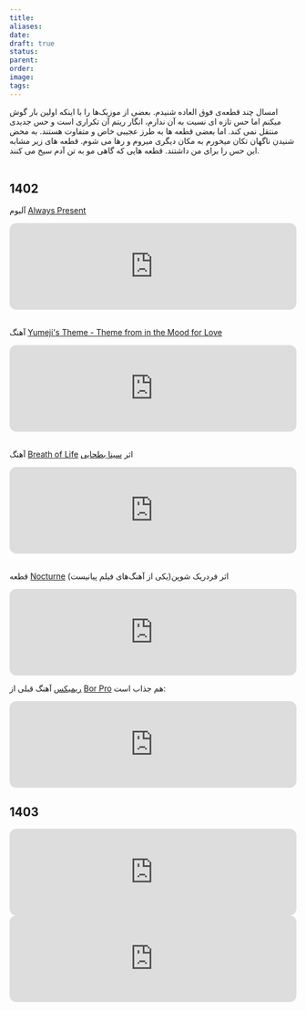 ```yaml
---
title: 
aliases: 
date: 
draft: true
status: 
parent: 
order: 
image: 
tags:
---
```

امسال چند قطعه‌ی فوق العاده شنیدم. بعضی از موزیک‌ها را با اینکه اولین بار گوش میکنم اما حس تازه ای نسبت به آن ندارم، انگار ریتم آن تکراری است و حس جدیدی منتقل نمی کند. اما بعضی قطعه ها به طرز عجیبی خاص و متفاوت هستند. به محض شنیدن ناگهان تکان میخورم به مکان دیگری میروم و رها می شوم. قطعه های زیر مشابه این حس را برای من داشتند. قطعه هایی که گاهی مو به تن آدم سیخ می کنند.
<br/> <br/>

## 1402


آلبوم [Always Present](https://open.spotify.com/album/0E1hf7J3vYj7D6AWlCbX2N?si=HM9dEeP9QIew_6qfGJMAdQ)
<iframe style="border-radius:12px" src="https://open.spotify.com/embed/album/0E1hf7J3vYj7D6AWlCbX2N?utm_source=generator&theme=0" width="100%" height="152" frameBorder="0" allowfullscreen="" allow="autoplay; clipboard-write; encrypted-media; fullscreen; picture-in-picture" loading="lazy"></iframe>
<br/> <br/>

آهنگ [Yumeji's Theme - Theme from in the Mood for Love](https://open.spotify.com/track/0yVq58uQ2Bp2OVADYlLHNk?si=c6f9506f8a1c491e)
<iframe style="border-radius:12px" src="https://open.spotify.com/embed/track/0yVq58uQ2Bp2OVADYlLHNk?utm_source=generator&theme=0" width="100%" height="152" frameBorder="0" allowfullscreen="" allow="autoplay; clipboard-write; encrypted-media; fullscreen; picture-in-picture" loading="lazy"></iframe>
<br/> <br/>

آهنگ [Breath of Life](https://open.spotify.com/track/5a3NBXDan1GRaNT5bbCU7d?si=3daca8890e9948f4) اثر [سینا بطحایی](https://open.spotify.com/artist/4ZOwX9evB8c6oLayzq2OY8?si=pTXxQUPJQb2CV6yoxcugcg)
<iframe style="border-radius:12px" src="https://open.spotify.com/embed/track/5a3NBXDan1GRaNT5bbCU7d?utm_source=generator&theme=0" width="100%" height="152" frameBorder="0" allowfullscreen="" allow="autoplay; clipboard-write; encrypted-media; fullscreen; picture-in-picture" loading="lazy"></iframe>
<br/> <br/>

قطعه [Nocturne](https://open.spotify.com/track/2MSgFefjK0T7Iwjvr3OKqV?si=de8aaeb085f148df) اثر فردریک شوپن(یکی از آهنگ‌های فیلم پیانیست)
<iframe style="border-radius:12px" src="https://open.spotify.com/embed/track/2MSgFefjK0T7Iwjvr3OKqV?utm_source=generator&theme=0" width="100%" height="152" frameBorder="0" allowfullscreen="" allow="autoplay; clipboard-write; encrypted-media; fullscreen; picture-in-picture" loading="lazy"></iframe>

[ریمیکس](https://open.spotify.com/track/2JGOtqIA0i5aFkK03Ktt8Z?si=30443170f1a84dfb) آهنگ قبلی از [Bor Pro](https://open.spotify.com/artist/65lW8r4HhdzMjwLih4AuWR?si=E2gnGQL0SfOjvnSR8iWJFg) هم جذاب است:
<iframe style="border-radius:12px" src="https://open.spotify.com/embed/track/2JGOtqIA0i5aFkK03Ktt8Z?utm_source=generator&theme=0" width="100%" height="152" frameBorder="0" allowfullscreen="" allow="autoplay; clipboard-write; encrypted-media; fullscreen; picture-in-picture" loading="lazy"></iframe>


## 1403

<iframe style="border-radius:12px" src="https://open.spotify.com/embed/track/4HbQMB4aMPTATNBC1qweUN?utm_source=generator&theme=0" width="100%" height="152" frameBorder="0" allowfullscreen="" allow="autoplay; clipboard-write; encrypted-media; fullscreen; picture-in-picture" loading="lazy"></iframe>


<iframe style="border-radius:12px" src="https://open.spotify.com/embed/track/5t4fzoVaTLNLsT0ug819zz?utm_source=generator&theme=0" width="100%" height="152" frameBorder="0" allowfullscreen="" allow="autoplay; clipboard-write; encrypted-media; fullscreen; picture-in-picture" loading="lazy"></iframe>
